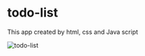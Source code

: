 # todo-list

This app created by html, css and Java script

![todo-list](https://user-images.githubusercontent.com/117666528/210582309-d9bf9f10-67c8-4ffd-aafe-7216c2cdf239.gif)

